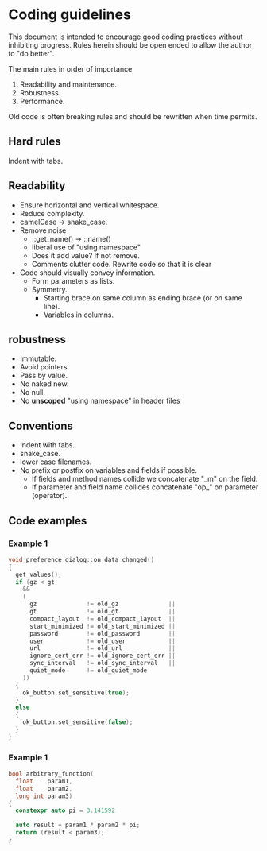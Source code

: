 # Coding guidelines
This document is intended to encourage good coding practices 
without inhibiting progress. Rules herein should be open ended 
to allow the author to "do better". 

The main rules in order of importance:
1. Readability and maintenance.
2. Robustness.
3. Performance.

Old code is often breaking rules and should be rewritten when time permits.
## Hard rules
Indent with tabs. 

## Readability 
* Ensure horizontal and vertical whitespace.
* Reduce complexity.
* camelCase -> snake_case.
* Remove noise
  * ::get_name() -> ::name()
  * liberal use of "using namespace" 
  * Does it add value? If not remove.
  * Comments clutter code. Rewrite code so that it is clear
* Code should visually convey information.
  * Form parameters as lists.
  * Symmetry.
    * Starting brace on same column as ending brace (or on same line).
    * Variables in columns.
  

## robustness
* Immutable.
* Avoid pointers.
* Pass by value.
* No naked new.
* No null.
* No **unscoped** "using namespace" in header files

## Conventions
* Indent with tabs.
* snake_case.
* lower case filenames.
* No prefix or postfix on variables and fields if possible. 
  * If fields and method names collide we concatenate "_m" on the field.
  * If parameter and field name collides concatenate "op_" on parameter (operator).
  


## Code examples

### Example 1
```cpp
void preference_dialog::on_data_changed()
{
  get_values();
  if (gz < gt
    &&
    (
      gz              != old_gz              ||
      gt              != old_gt              ||
      compact_layout  != old_compact_layout  ||
      start_minimized != old_start_minimized ||
      password        != old_password        ||
      user            != old_user            ||
      url             != old_url             ||
      ignore_cert_err != old_ignore_cert_err ||
      sync_interval   != old_sync_interval   ||
      quiet_mode      != old_quiet_mode
    ))
  {
    ok_button.set_sensitive(true);
  }
  else
  {
    ok_button.set_sensitive(false);
  }
}
```

### Example 1
```cpp
bool arbitrary_function(
  float    param1,
  float    param2,
  long int param3)
{
  constexpr auto pi = 3.141592

  auto result = param1 * param2 * pi;
  return (result < param3);
}
```
